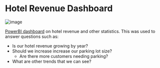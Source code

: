 # Hotel Revenue Dashboard 

![image](https://user-images.githubusercontent.com/50200083/221776340-0bd2b0a6-f853-469a-b628-53051d51cf48.png)

[PowerBI dashboard](https://app.powerbi.com/view?r=eyJrIjoiOWM5MDQxNzItZDg3My00MTZkLTkzNTEtOWYwNjQ0NTY0Yzk3IiwidCI6IjhhMTk4ODczLTRmZWMtNGU3Ni04MTgyLWNhNDc5ZWRiYmQ2MCIsImMiOjZ9) on hotel revenue and other statistics.
This was used to answer questions such as:
- Is our hotel revenue growing by year?
- Should we increase increase our parking lot size?
  - Are there more customers needing parking?
- What are other trends that we can see?

